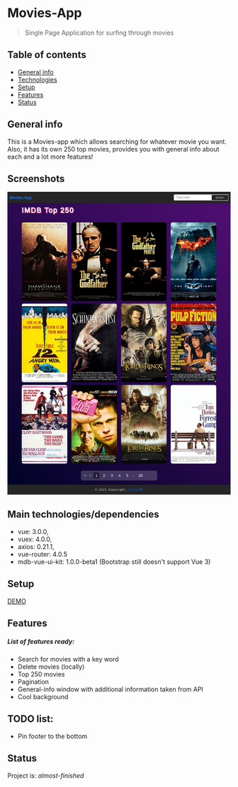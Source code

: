 # Movies-App
> Single Page Application for surfing through movies

## Table of contents
* [General info](#general-info)
* [Technologies](#Main-technologies/dependencies)
* [Setup](#setup)
* [Features](#features)
* [Status](#status)


## General info
This is a Movies-app which allows searching for whatever movie you want. Also, it has its own 250 top movies, provides you with general info about each and a lot more features!   


## Screenshots
![Example screenshot](./screenshots/movies.png)


## Main technologies/dependencies
* vue: 3.0.0,
* vuex: 4.0.0,
* axios: 0.21.1,
* vue-router: 4.0.5 
* mdb-vue-ui-kit: 1.0.0-beta1 (Bootstrap still doesn't support Vue 3)


## Setup
[DEMO](http://vue-path-repo.site/movies/dist/)


## Features
##### List of features ready:
* Search for movies with a key word
* Delete movies (locally)  
* Top 250 movies
* Pagination
* General-info window with additional information taken from API
* Cool background

## TODO list:
* Pin footer to the bottom


## Status
Project is: _almost-finished_